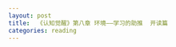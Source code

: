 ```yaml
---
layout: post
title:  《认知觉醒》第八章 环境——学习的助推  开读篇
categories: reading
---
```

<!--stackedit_data:
eyJoaXN0b3J5IjpbLTIxMzAzMDk2NDNdfQ==
-->